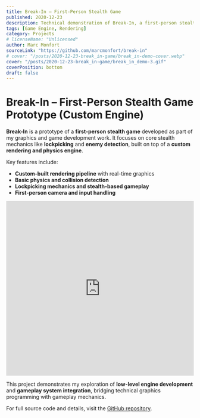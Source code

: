 ```yaml
---
title: Break-In – First-Person Stealth Game
published: 2020-12-23
description: Technical demonstration of Break-In, a first-person stealth game prototype featuring lockpicking, custom physics, and rendering engine built from scratch.
tags: [Game Engine, Rendering]
category: Projects
# licenseName: "Unlicensed"
author: Marc Monfort
sourceLink: "https://github.com/marcmonfort/break-in"
# cover: "/posts/2020-12-23-break_in-game/break_in-demo-cover.webp"
cover: "/posts/2020-12-23-break_in-game/break_in_demo-3.gif"
coverPosition: bottom
draft: false
---
```


# Break-In – First-Person Stealth Game Prototype (Custom Engine)

**Break-In** is a prototype of a **first-person stealth game** developed as part of my graphics and game development work. It focuses on core stealth mechanics like **lockpicking** and **enemy detection**, built on top of a **custom rendering and physics engine**.

Key features include:

- **Custom-built rendering pipeline** with real-time graphics
- **Basic physics and collision detection**
- **Lockpicking mechanics and stealth-based gameplay**
- **First-person camera and input handling**

<iframe width="100%" height="468" src="https://www.youtube.com/embed/KQKL_F5qQNE" title="Break-In Gameplay Demo" frameborder="0" allow="accelerometer; autoplay; clipboard-write; encrypted-media; gyroscope; picture-in-picture; web-share" allowfullscreen></iframe>

This project demonstrates my exploration of **low-level engine development** and **gameplay system integration**, bridging technical graphics programming with gameplay mechanics.

For full source code and details, visit the [GitHub repository](https://github.com/marcmonfort/break-in).
